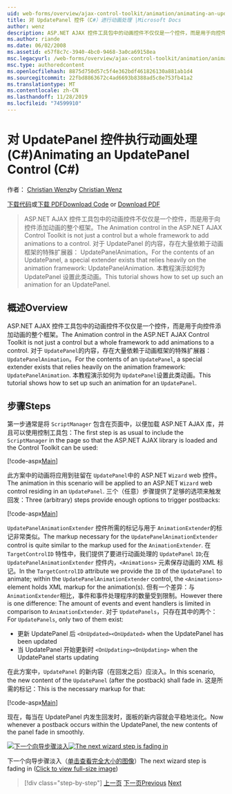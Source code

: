 ```yaml
---
uid: web-forms/overview/ajax-control-toolkit/animation/animating-an-updatepanel-control-cs
title: 对 UpdatePanel 控件（C#）进行动画处理 |Microsoft Docs
author: wenz
description: ASP.NET AJAX 控件工具包中的动画控件不仅仅是一个控件，而是用于向控件添加动画的整个框架。 有关 ... 的内容
ms.author: riande
ms.date: 06/02/2008
ms.assetid: e57f8c7c-3940-4bc0-9468-3a0ca69158ea
msc.legacyurl: /web-forms/overview/ajax-control-toolkit/animation/animating-an-updatepanel-control-cs
msc.type: authoredcontent
ms.openlocfilehash: 8875d750d57c5f4e362bdf461826130a881ab1d4
ms.sourcegitcommit: 22fbd8863672c4ad6693b8388ad5c8e753fb41a2
ms.translationtype: MT
ms.contentlocale: zh-CN
ms.lasthandoff: 11/28/2019
ms.locfileid: "74599910"
---
```

# <a name="animating-an-updatepanel-control-c"></a><span data-ttu-id="996da-104">对 UpdatePanel 控件执行动画处理 (C#)</span><span class="sxs-lookup"><span data-stu-id="996da-104">Animating an UpdatePanel Control (C#)</span></span>

<span data-ttu-id="996da-105">作者： [Christian Wenz](https://github.com/wenz)</span><span class="sxs-lookup"><span data-stu-id="996da-105">by [Christian Wenz](https://github.com/wenz)</span></span>

<span data-ttu-id="996da-106">[下载代码](https://download.microsoft.com/download/9/3/f/93f8daea-bebd-4821-833b-95205389c7d0/UpdatePanelAnimation1.cs.zip)或[下载 PDF](https://download.microsoft.com/download/b/6/a/b6ae89ee-df69-4c87-9bfb-ad1eb2b23373/updatepanelanimation1CS.pdf)</span><span class="sxs-lookup"><span data-stu-id="996da-106">[Download Code](https://download.microsoft.com/download/9/3/f/93f8daea-bebd-4821-833b-95205389c7d0/UpdatePanelAnimation1.cs.zip) or [Download PDF](https://download.microsoft.com/download/b/6/a/b6ae89ee-df69-4c87-9bfb-ad1eb2b23373/updatepanelanimation1CS.pdf)</span></span>

> <span data-ttu-id="996da-107">ASP.NET AJAX 控件工具包中的动画控件不仅仅是一个控件，而是用于向控件添加动画的整个框架。</span><span class="sxs-lookup"><span data-stu-id="996da-107">The Animation control in the ASP.NET AJAX Control Toolkit is not just a control but a whole framework to add animations to a control.</span></span> <span data-ttu-id="996da-108">对于 UpdatePanel 的内容，存在大量依赖于动画框架的特殊扩展器： UpdatePanelAnimation。</span><span class="sxs-lookup"><span data-stu-id="996da-108">For the contents of an UpdatePanel, a special extender exists that relies heavily on the animation framework: UpdatePanelAnimation.</span></span> <span data-ttu-id="996da-109">本教程演示如何为 UpdatePanel 设置此类动画。</span><span class="sxs-lookup"><span data-stu-id="996da-109">This tutorial shows how to set up such an animation for an UpdatePanel.</span></span>

## <a name="overview"></a><span data-ttu-id="996da-110">概述</span><span class="sxs-lookup"><span data-stu-id="996da-110">Overview</span></span>

<span data-ttu-id="996da-111">ASP.NET AJAX 控件工具包中的动画控件不仅仅是一个控件，而是用于向控件添加动画的整个框架。</span><span class="sxs-lookup"><span data-stu-id="996da-111">The Animation control in the ASP.NET AJAX Control Toolkit is not just a control but a whole framework to add animations to a control.</span></span> <span data-ttu-id="996da-112">对于 `UpdatePanel`的内容，存在大量依赖于动画框架的特殊扩展器： `UpdatePanelAnimation`。</span><span class="sxs-lookup"><span data-stu-id="996da-112">For the contents of an `UpdatePanel`, a special extender exists that relies heavily on the animation framework: `UpdatePanelAnimation`.</span></span> <span data-ttu-id="996da-113">本教程演示如何为 `UpdatePanel`设置此类动画。</span><span class="sxs-lookup"><span data-stu-id="996da-113">This tutorial shows how to set up such an animation for an `UpdatePanel`.</span></span>

## <a name="steps"></a><span data-ttu-id="996da-114">步骤</span><span class="sxs-lookup"><span data-stu-id="996da-114">Steps</span></span>

<span data-ttu-id="996da-115">第一步通常是将 `ScriptManager` 包含在页面中，以便加载 ASP.NET AJAX 库，并且可以使用控制工具包：</span><span class="sxs-lookup"><span data-stu-id="996da-115">The first step is as usual to include the `ScriptManager` in the page so that the ASP.NET AJAX library is loaded and the Control Toolkit can be used:</span></span>

[!code-aspx[Main](animating-an-updatepanel-control-cs/samples/sample1.aspx)]

<span data-ttu-id="996da-116">此方案中的动画将应用到驻留在 `UpdatePanel`中的 ASP.NET `Wizard` web 控件。</span><span class="sxs-lookup"><span data-stu-id="996da-116">The animation in this scenario will be applied to an ASP.NET `Wizard` web control residing in an `UpdatePanel`.</span></span> <span data-ttu-id="996da-117">三个（任意）步骤提供了足够的选项来触发回发：</span><span class="sxs-lookup"><span data-stu-id="996da-117">Three (arbitrary) steps provide enough options to trigger postbacks:</span></span>

[!code-aspx[Main](animating-an-updatepanel-control-cs/samples/sample2.aspx)]

<span data-ttu-id="996da-118">`UpdatePanelAnimationExtender` 控件所需的标记与用于 `AnimationExtender`的标记非常类似。</span><span class="sxs-lookup"><span data-stu-id="996da-118">The markup necessary for the `UpdatePanelAnimationExtender` control is quite similar to the markup used for the `AnimationExtender`.</span></span> <span data-ttu-id="996da-119">在 `TargetControlID` 特性中，我们提供了要进行动画处理的 `UpdatePanel` `ID`;在 `UpdatePanelAnimationExtender` 控件内，`<Animations>` 元素保存动画的 XML 标记。</span><span class="sxs-lookup"><span data-stu-id="996da-119">In the `TargetControlID` attribute we provide the `ID` of the `UpdatePanel` to animate; within the `UpdatePanelAnimationExtender` control, the `<Animations>` element holds XML markup for the animation(s).</span></span> <span data-ttu-id="996da-120">但有一个差异：与 `AnimationExtender`相比，事件和事件处理程序的数量受到限制。</span><span class="sxs-lookup"><span data-stu-id="996da-120">However there is one difference: The amount of events and event handlers is limited in comparison to `AnimationExtender`.</span></span> <span data-ttu-id="996da-121">对于 `UpdatePanels`，只存在其中的两个：</span><span class="sxs-lookup"><span data-stu-id="996da-121">For `UpdatePanels`, only two of them exist:</span></span>

- <span data-ttu-id="996da-122">更新 UpdatePanel 后 `<OnUpdated>`</span><span class="sxs-lookup"><span data-stu-id="996da-122">`<OnUpdated>` when the UpdatePanel has been updated</span></span>
- <span data-ttu-id="996da-123">当 UpdatePanel 开始更新时 `<OnUpdating>`</span><span class="sxs-lookup"><span data-stu-id="996da-123">`<OnUpdating>` when the UpdatePanel starts updating</span></span>

<span data-ttu-id="996da-124">在此方案中，`UpdatePanel` 的新内容（在回发之后）应淡入。</span><span class="sxs-lookup"><span data-stu-id="996da-124">In this scenario, the new content of the `UpdatePanel` (after the postback) shall fade in.</span></span> <span data-ttu-id="996da-125">这是所需的标记：</span><span class="sxs-lookup"><span data-stu-id="996da-125">This is the necessary markup for that:</span></span>

[!code-aspx[Main](animating-an-updatepanel-control-cs/samples/sample3.aspx)]

<span data-ttu-id="996da-126">现在，每当在 UpdatePanel 内发生回发时，面板的新内容就会平稳地淡化。</span><span class="sxs-lookup"><span data-stu-id="996da-126">Now whenever a postback occurs within the UpdatePanel, the new contents of the panel fade in smoothly.</span></span>

<span data-ttu-id="996da-127">[![下一个向导步骤淡入](animating-an-updatepanel-control-cs/_static/image2.png)](animating-an-updatepanel-control-cs/_static/image1.png)</span><span class="sxs-lookup"><span data-stu-id="996da-127">[![The next wizard step is fading in](animating-an-updatepanel-control-cs/_static/image2.png)](animating-an-updatepanel-control-cs/_static/image1.png)</span></span>

<span data-ttu-id="996da-128">下一个向导步骤淡入（[单击查看完全大小的图像](animating-an-updatepanel-control-cs/_static/image3.png)）</span><span class="sxs-lookup"><span data-stu-id="996da-128">The next wizard step is fading in ([Click to view full-size image](animating-an-updatepanel-control-cs/_static/image3.png))</span></span>

> [!div class="step-by-step"]
> <span data-ttu-id="996da-129">[上一页](changing-an-animation-using-client-side-code-cs.md)
> [下一页](dynamically-controlling-updatepanel-animations-cs.md)</span><span class="sxs-lookup"><span data-stu-id="996da-129">[Previous](changing-an-animation-using-client-side-code-cs.md)
[Next](dynamically-controlling-updatepanel-animations-cs.md)</span></span>
